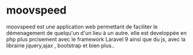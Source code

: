 # moovspeed
moovspeed est une application web permettant de faciliter le démenagement de quelqu'un d'un lieu à un autre. elle est developpée en php plus prcisement avec le framework Laravel 9 ainsi que du js, avec la librairie jquery,ajax , bootstrap et bien plus..
